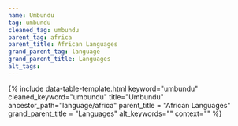 ```yaml
---
name: Umbundu
tag: umbundu
cleaned_tag: umbundu
parent_tag: africa
parent_title: African Languages
grand_parent_tag: language
grand_parent_title: Languages
alt_tags: 
---
```


{% include data-table-template.html 
  keyword="umbundu" 
  cleaned_keyword="umbundu" 
  title="Umbundu"
  ancestor_path="language/africa" 
  parent_title = "African Languages"
  grand_parent_title = "Languages"
  alt_keywords=""
  context=""
%}

